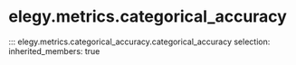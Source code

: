 
# elegy.metrics.categorical_accuracy
::: elegy.metrics.categorical_accuracy.categorical_accuracy
    selection:
        inherited_members: true